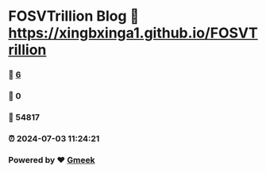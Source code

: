 # FOSVTrillion Blog :link: https://xingbxinga1.github.io/FOSVTrillion 
### :page_facing_up: [6](https://xingbxinga1.github.io/FOSVTrillion/tag.html) 
### :speech_balloon: 0 
### :hibiscus: 54817 
### :alarm_clock: 2024-07-03 11:24:21 
### Powered by :heart: [Gmeek](https://github.com/Meekdai/Gmeek)
